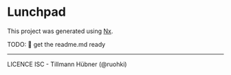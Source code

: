 # Lunchpad

This project was generated using [Nx](https://nx.dev).

TODO: 🚀  get the readme.md ready

---
LICENCE ISC - Tillmann Hübner (@ruohki)